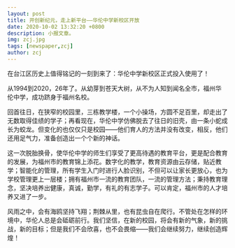 ```yaml
---
layout: post
title: 开创新纪元，走上新平台——华伦中学新校区开放
date: 2020-10-02 13:32:20 +0800
description: 小报文章。
img: zcj.jpg
tags: [newspaper,zcj]
author: zcj
---
```


​        在台江区历史上值得铭记的一刻到来了：华伦中学新校区正式投入使用了！

   从1994到2020，26年了。从幼芽到苍天大树，从不为人知到闻名全市，福州华伦中学，成功跻身于福州名校。

回首往日，在狭窄的校园里，三栋教学楼，一个小操场，方圆不足百里，却走出了无数取得佳绩的学子；再看现在，华伦中学仿佛脱去了往日的旧壳，由一条小蛇成长为蛟龙。但变化的也仅仅只是校园——他们育人的方法并没有改变，相反，他们还用足气力，准备创造出一个个新的神话。

这一次脱胎换骨，使华伦中学的师生们享受了更高待遇的教育平台，更是配合教育的发展，为福州市的教育锦上添花。数字化的教学，教育资源由云存储，贴近教学；智能化的管理，所有学生入门时进行人脸识别，不但可以让家长更放心，也为学校管理更上一层楼；拥有福州市一流的教育团队，一流的管理方法；秉持教育理念，坚决培养出健康，真诚，勤学，有礼的有志学子。可以肯定，福州市的人才培养又进了一步。

风雨之中，会有海鸥坚持飞翔；荆棘从里，也有昆虫自在爬行。不管处在怎样的环境中，华伦人总是会砥砺前行。我们坚信，在新的校园，将会有新的气象，新的挑战，新的目标；但是我们不会欣喜，也不会畏缩——我们会继续努力，继续创造辉煌！

